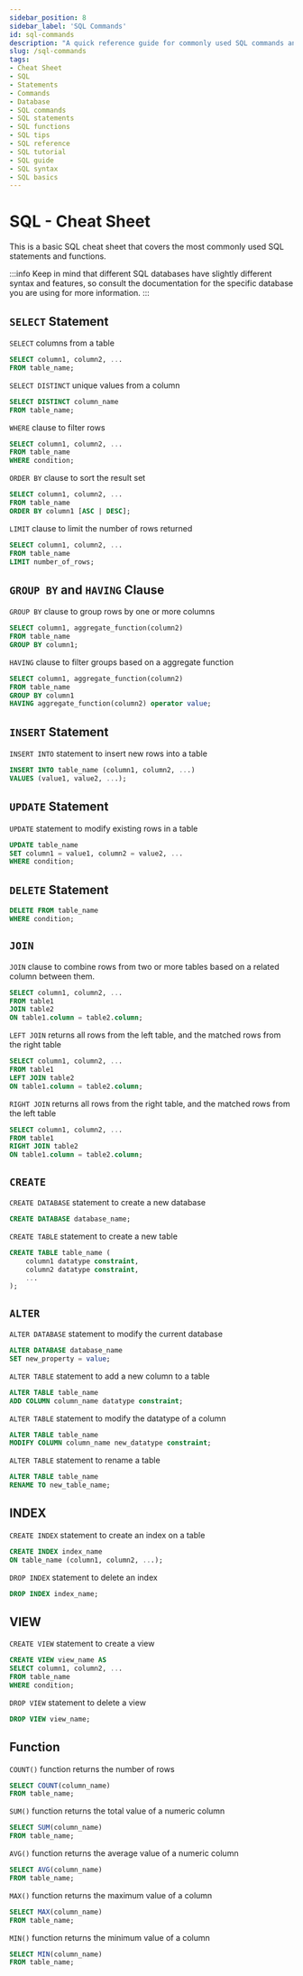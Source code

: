 ```yaml
---
sidebar_position: 8
sidebar_label: 'SQL Commands'
id: sql-commands
description: "A quick reference guide for commonly used SQL commands and statements, including basic syntax and examples."
slug: /sql-commands
tags:
- Cheat Sheet
- SQL
- Statements
- Commands
- Database
- SQL commands
- SQL statements
- SQL functions
- SQL tips
- SQL reference
- SQL tutorial
- SQL guide
- SQL syntax
- SQL basics
---
```


# SQL - Cheat Sheet

This is a basic SQL cheat sheet that covers the most commonly used SQL statements and functions. 

:::info
Keep in mind that different SQL databases have slightly different syntax and features, so consult the documentation for the specific database you are using for more information.
:::

## `SELECT` Statement
`SELECT` columns from a table
```sql
SELECT column1, column2, ...
FROM table_name;
```

`SELECT DISTINCT` unique values from a column
```sql
SELECT DISTINCT column_name
FROM table_name;
```

`WHERE` clause to filter rows
```sql
SELECT column1, column2, ...
FROM table_name
WHERE condition;
```

`ORDER BY` clause to sort the result set
```sql
SELECT column1, column2, ...
FROM table_name
ORDER BY column1 [ASC | DESC];
```

`LIMIT` clause to limit the number of rows returned
```sql
SELECT column1, column2, ...
FROM table_name
LIMIT number_of_rows;
```

## `GROUP BY` and `HAVING` Clause

`GROUP BY` clause to group rows by one or more columns
```sql
SELECT column1, aggregate_function(column2)
FROM table_name
GROUP BY column1;
```

`HAVING` clause to filter groups based on a aggregate function
```sql
SELECT column1, aggregate_function(column2)
FROM table_name
GROUP BY column1
HAVING aggregate_function(column2) operator value;
```

## `INSERT` Statement
`INSERT INTO` statement to insert new rows into a table
```sql
INSERT INTO table_name (column1, column2, ...)
VALUES (value1, value2, ...);
```

## `UPDATE` Statement
`UPDATE` statement to modify existing rows in a table
```sql
UPDATE table_name
SET column1 = value1, column2 = value2, ...
WHERE condition;
```

## `DELETE` Statement
```sql
DELETE FROM table_name
WHERE condition;
```

## `JOIN`
`JOIN` clause to combine rows from two or more tables based on a related column between them.
```sql
SELECT column1, column2, ...
FROM table1
JOIN table2
ON table1.column = table2.column;
```

`LEFT JOIN` returns all rows from the left table, and the matched rows from the right table
```sql
SELECT column1, column2, ...
FROM table1
LEFT JOIN table2
ON table1.column = table2.column;
```

`RIGHT JOIN` returns all rows from the right table, and the matched rows from the left table
```sql
SELECT column1, column2, ...
FROM table1
RIGHT JOIN table2
ON table1.column = table2.column;
```

## `CREATE`
`CREATE DATABASE` statement to create a new database
```sql
CREATE DATABASE database_name;
```

`CREATE TABLE` statement to create a new table
```sql
CREATE TABLE table_name (
    column1 datatype constraint,
    column2 datatype constraint,
    ...
);
```

## `ALTER`
`ALTER DATABASE` statement to modify the current database
```sql
ALTER DATABASE database_name
SET new_property = value;
```

`ALTER TABLE` statement to add a new column to a table
```sql
ALTER TABLE table_name
ADD COLUMN column_name datatype constraint;
```

`ALTER TABLE` statement to modify the datatype of a column
```sql
ALTER TABLE table_name
MODIFY COLUMN column_name new_datatype constraint;
```

`ALTER TABLE` statement to rename a table
```sql
ALTER TABLE table_name
RENAME TO new_table_name;
```

## INDEX

`CREATE INDEX` statement to create an index on a table
```sql
CREATE INDEX index_name
ON table_name (column1, column2, ...);
```

`DROP INDEX` statement to delete an index
```sql
DROP INDEX index_name;
```

## VIEW

`CREATE VIEW` statement to create a view
```sql
CREATE VIEW view_name AS
SELECT column1, column2, ...
FROM table_name
WHERE condition;
```

`DROP VIEW` statement to delete a view
```sql
DROP VIEW view_name;
```

## Function

`COUNT()` function returns the number of rows
```sql
SELECT COUNT(column_name)
FROM table_name;
```

`SUM()` function returns the total value of a numeric column
```sql
SELECT SUM(column_name)
FROM table_name;
```

`AVG()` function returns the average value of a numeric column
```sql
SELECT AVG(column_name)
FROM table_name;
```

`MAX()` function returns the maximum value of a column
```sql
SELECT MAX(column_name)
FROM table_name;
```

`MIN()` function returns the minimum value of a column
```sql
SELECT MIN(column_name)
FROM table_name;
```
